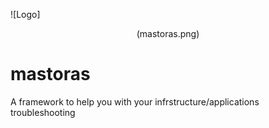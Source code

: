 ![Logo]<p align="center">(mastoras.png)</p>
# mastoras
A framework to help you with your infrstructure/applications troubleshooting
